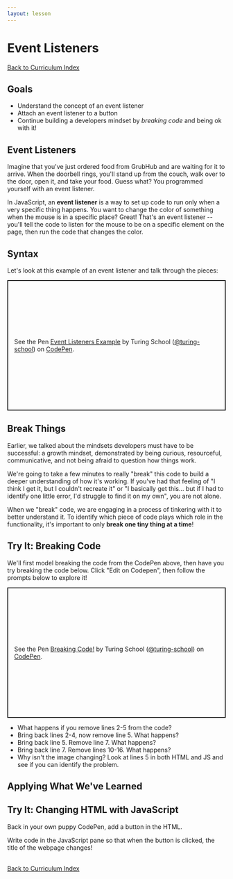 ```yaml
---
layout: lesson
---
```


# Event Listeners

<a href="../">Back to Curriculum Index</a>

## Goals

- Understand the concept of an event listener
- Attach an event listener to a button
- Continue building a developers mindset by _breaking code_ and being ok with it!

## Event Listeners

Imagine that you've just ordered food from GrubHub and are waiting for it to arrive. When the doorbell rings, you'll stand up from the couch, walk over to the door, open it, and take your food. Guess what? You programmed yourself with an event listener.

In JavaScript, an **event listener** is a way to set up code to run only when a very specific thing happens. You want to change the color of something when the mouse is in a specific place? Great! That's an event listener -- you'll tell the code to listen for the mouse to be on a specific element on the page, then run the code that changes the color.

## Syntax

Let's look at this example of an event listener and talk through the pieces:

<p class="codepen" data-height="300" data-theme-id="37918" data-default-tab="html,result" data-user="turing-school" data-slug-hash="dyoKQaE" style="height: 300px; box-sizing: border-box; display: flex; align-items: center; justify-content: center; border: 2px solid; margin: 1em 0; padding: 1em;" data-pen-title="Event Listeners Example">
  <span>See the Pen <a href="https://codepen.io/turing-school/pen/dyoKQaE">
  Event Listeners Example</a> by Turing School (<a href="https://codepen.io/turing-school">@turing-school</a>)
  on <a href="https://codepen.io">CodePen</a>.</span>
</p>
<script async src="https://static.codepen.io/assets/embed/ei.js"></script>

## Break Things

Earlier, we talked about the mindsets developers must have to be successful: a growth mindset, demonstrated by being curious, resourceful, communicative, and not being afraid to question how things work.

We're going to take a few minutes to really "break" this code to build a deeper understanding of how it's working. If you've had that feeling of "I think I get it, but I couldn't recreate it" or "I basically get this... but if I had to identify one little error, I'd struggle to find it on my own", you are not alone.

When we "break" code, we are engaging in a process of tinkering with it to better understand it. To identify which piece of code plays which role in the functionality, it's important to only **break one tiny thing at a time**!

<div class="try-it-new">
  <h2>Try It: Breaking Code</h2>
  <p>We'll first model breaking the code from the CodePen above, then have you try breaking the code below. Click "Edit on Codepen", then follow the prompts below to explore it!</p>
  <p class="codepen" data-height="300" data-theme-id="37918" data-default-tab="js,result" data-user="turing-school" data-slug-hash="zYGayVY" style="height: 300px; box-sizing: border-box; display: flex; align-items: center; justify-content: center; border: 2px solid; margin: 1em 0; padding: 1em;" data-pen-title="Breaking Code!">
  <span>See the Pen <a href="https://codepen.io/turing-school/pen/zYGayVY">
  Breaking Code!</a> by Turing School (<a href="https://codepen.io/turing-school">@turing-school</a>)
  on <a href="https://codepen.io">CodePen</a>.</span>
</p>
<script async src="https://static.codepen.io/assets/embed/ei.js"></script>
  <ul>
    <li>What happens if you remove lines 2-5 from the code?</li>
    <li>Bring back lines 2-4, now remove line 5. What happens?</li>
    <li>Bring back line 5. Remove line 7. What happens?</li>
    <li>Bring back line 7. Remove lines 10-16. What happens?</li>
    <li>Why isn't the image changing? Look at lines 5 in both HTML and JS and see if you can identify the problem.</li>
  </ul>
</div>

## Applying What We've Learned

<div class="try-it-new">
  <h2>Try It: Changing HTML with JavaScript</h2>
  <p>Back in your own puppy CodePen, add a button in the HTML.</p>
  <p>Write code in the JavaScript pane so that when the button is clicked, the title of the webpage changes!</p>
</div>

<br>
<a href="../">Back to Curriculum Index</a>
